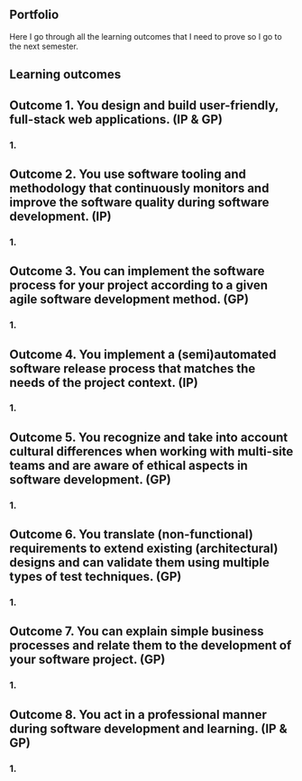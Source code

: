 ## Portfolio

Here I go through all the learning outcomes that I need to prove so I go to the next semester.

## Learning outcomes



## Outcome 1. You design and build user-friendly, full-stack web applications. (IP & GP)

### 1. 

## Outcome 2. You use software tooling and methodology that continuously monitors and improve the software quality during software development. (IP)

### 1.

## Outcome 3. You can implement the software process for your project according to a given agile software development method. (GP)

### 1. 

## Outcome 4. You implement a (semi)automated software release process that matches the needs of the project context. (IP)

### 1.

## Outcome 5. You recognize and take into account cultural differences when working with multi-site teams and are aware of ethical aspects in software development. (GP)

### 1. 

## Outcome 6. You translate (non-functional) requirements to extend existing (architectural) designs and can validate them using multiple types of test techniques. (GP)

### 1.

## Outcome 7. You can explain simple business processes and relate them to the development of your software project. (GP)

### 1. 

## Outcome 8. You act in a professional manner during software development and learning. (IP & GP)

### 1.
